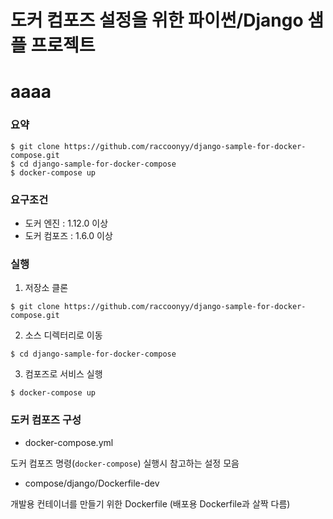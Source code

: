 # 도커 컴포즈 설정을 위한 파이썬/Django 샘플 프로젝트
# aaaa
### 요약

```
$ git clone https://github.com/raccoonyy/django-sample-for-docker-compose.git
$ cd django-sample-for-docker-compose
$ docker-compose up
```

### 요구조건

- 도커 엔진 : 1.12.0 이상
- 도커 컴포즈 : 1.6.0 이상

### 실행

1. 저장소 클론

```
$ git clone https://github.com/raccoonyy/django-sample-for-docker-compose.git
```

2. 소스 디렉터리로 이동

```
$ cd django-sample-for-docker-compose
```

3. 컴포즈로 서비스 실행

```
$ docker-compose up
```

### 도커 컴포즈 구성

- docker-compose.yml

도커 컴포즈 명령(`docker-compose`) 실행시 참고하는 설정 모음

- compose/django/Dockerfile-dev

개발용 컨테이너를 만들기 위한 Dockerfile (배포용 Dockerfile과 살짝 다름)
